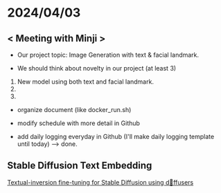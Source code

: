 # 2024/04/03  

## < Meeting with Minji >
- Our project topic: Image Generation with text & facial landmark.

- We should think about novelty in our project (at least 3)
1) New model using both text and facial landmark.
2)
3)

- organize document (like docker_run.sh)

- modify schedule with more detail in Github

- add daily logging everyday in Github (I'll make daily logging template until today) --> done. 


## Stable Diffusion Text Embedding 
[Textual-inversion fine-tuning for Stable Diffusion using d🧨ffusers](https://colab.research.google.com/github/huggingface/notebooks/blob/main/diffusers/sd_textual_inversion_training.ipynb#scrollTo=If5Jswe526QP)
